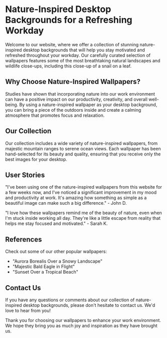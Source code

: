 <!--font:Poppins-->

# Nature-Inspired Desktop Backgrounds for a Refreshing Workday

Welcome to our website, where we offer a collection of stunning nature-inspired desktop backgrounds that will help you stay motivated and refreshed throughout your workday. Our carefully curated selection of wallpapers features some of the most breathtaking natural landscapes and wildlife close-ups, including this close-up of a snail on a leaf.

## Why Choose Nature-Inspired Wallpapers?

Studies have shown that incorporating nature into our work environment can have a positive impact on our productivity, creativity, and overall well-being. By using a nature-inspired wallpaper as your desktop background, you can bring a piece of the outdoors inside and create a calming atmosphere that promotes focus and relaxation.

## Our Collection

Our collection includes a wide variety of nature-inspired wallpapers, from majestic mountain ranges to serene ocean views. Each wallpaper has been hand-selected for its beauty and quality, ensuring that you receive only the best images for your desktop.

## User Stories

"I've been using one of the nature-inspired wallpapers from this website for a few weeks now, and I've noticed a significant improvement in my mood and productivity at work. It's amazing how something as simple as a beautiful image can make such a big difference." - John D.

"I love how these wallpapers remind me of the beauty of nature, even when I'm stuck inside working all day. They're like a little escape from reality that helps me stay focused and motivated." - Sarah K.

## References

Check out some of our other popular wallpapers:

- "Aurora Borealis Over a Snowy Landscape"
- "Majestic Bald Eagle in Flight"
- "Sunset Over a Tropical Beach"

## Contact Us

If you have any questions or comments about our collection of nature-inspired desktop backgrounds, please don't hesitate to contact us. We'd love to hear from you!

Thank you for choosing our wallpapers to enhance your work environment. We hope they bring you as much joy and inspiration as they have brought us.

<!--

Write me content for website with wallpaper which alt text is:

"A close-up of a snail on a leaf"

The name/title of the page should not be 1:1 copy of the alt text but rather a real content of the website which is using this wallpaper.

- Use markdown format 
- Start with heading
- Heading should be short and concise
- The content should look like a real website 
- The website should not be about the wallpaper, wallpaper is just a related background
- Heading should be contain work "wallpaper" or "background"
- Include real sections like references, contact, user stories, etc. use things relevant to the page purpose.
- Feel free to use structure like headings, bullets, numbering, blockquotes, paragraphs, horizontal lines, etc.
- You can use formatting like bold or _italic_
- You can include UTF-8 emojis
- Links should be only #hash anchors (and you can refer to the document itself)
- Do not include images


---


# Nature-Inspired Desktop Backgrounds for a Refreshing Workday

Welcome to our website, where we offer a collection of stunning nature-inspired desktop backgrounds that will help you stay motivated and refreshed throughout your workday. Our carefully curated selection of wallpapers features some of the most breathtaking natural landscapes and wildlife close-ups, including this close-up of a snail on a leaf.

## Why Choose Nature-Inspired Wallpapers?

Studies have shown that incorporating nature into our work environment can have a positive impact on our productivity, creativity, and overall well-being. By using a nature-inspired wallpaper as your desktop background, you can bring a piece of the outdoors inside and create a calming atmosphere that promotes focus and relaxation.

## Our Collection

Our collection includes a wide variety of nature-inspired wallpapers, from majestic mountain ranges to serene ocean views. Each wallpaper has been hand-selected for its beauty and quality, ensuring that you receive only the best images for your desktop.

## User Stories

"I've been using one of the nature-inspired wallpapers from this website for a few weeks now, and I've noticed a significant improvement in my mood and productivity at work. It's amazing how something as simple as a beautiful image can make such a big difference." - John D.

"I love how these wallpapers remind me of the beauty of nature, even when I'm stuck inside working all day. They're like a little escape from reality that helps me stay focused and motivated." - Sarah K.

## References

Check out some of our other popular wallpapers:

- "Aurora Borealis Over a Snowy Landscape"
- "Majestic Bald Eagle in Flight"
- "Sunset Over a Tropical Beach"

## Contact Us

If you have any questions or comments about our collection of nature-inspired desktop backgrounds, please don't hesitate to contact us. We'd love to hear from you!

Thank you for choosing our wallpapers to enhance your work environment. We hope they bring you as much joy and inspiration as they have brought us.


---


Write me a Google font which is best fitting for the website.

Pick from the list:
- Alegreya
- Raleway
- Inter
- Lato
- Lobster
- Cabin
- Cormorant Garamond
- Cinzel Decorative
- Dancing Script
- IBM Plex Sans
- Orbitron
- Creepster
- Cinzel
- Great Vibes
- Open Sans
- Exo 2
- Futura
- Roboto
- Barlow Condensed
- Poppins
- Playfair Display
- Montserrat


Write just the font name nothing else.


---


Poppins

-->
